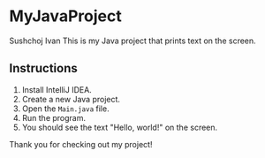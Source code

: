 # MyJavaProject
Sushchoj Ivan
This is my Java project that prints text on the screen.

## Instructions

1. Install IntelliJ IDEA.
2. Create a new Java project.
3. Open the `Main.java` file.
4. Run the program.
5. You should see the text "Hello, world!" on the screen.

Thank you for checking out my project!
